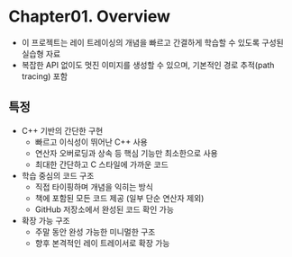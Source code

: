 # Chapter01. Overview
- 이 프로젝트는 레이 트레이싱의 개념을 빠르고 간결하게 학습할 수 있도록 구성된 실습형 자료
- 복잡한 API 없이도 멋진 이미지를 생성할 수 있으며, 기본적인 경로 추적(path tracing) 포함

## 특정
- C++ 기반의 간단한 구현
    - 빠르고 이식성이 뛰어난 C++ 사용
    - 연산자 오버로딩과 상속 등 핵심 기능만 최소한으로 사용
    - 최대한 간단하고 C 스타일에 가까운 코드
- 학습 중심의 코드 구조
    - 직접 타이핑하며 개념을 익히는 방식
    - 책에 포함된 모든 코드 제공 (일부 단순 연산자 제외)
    - GitHub 저장소에서 완성된 코드 확인 가능
- 확장 가능 구조
    - 주말 동안 완성 가능한 미니멀한 구조
    - 향후 본격적인 레이 트레이서로 확장 가능